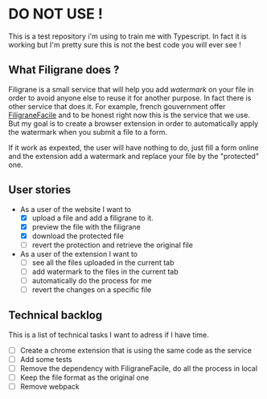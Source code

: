 # DO NOT USE !

This is a test repository i'm using to train me with Typescript. In fact it is working but I'm pretty sure this is not the best code you will ever see !

## What Filigrane does ?

Filigrane is a small service that will help you add _watermark_ on your file in order to avoid anyone else to reuse it for another purpose. In fact there is other service that does it. For example, french gouvernment offer [FiligraneFacile](https://filigrane.beta.gouv.fr/) and to be honest right now this is the service that we use. But my goal is to create a browser extension in order to automatically apply the watermark when you submit a file to a form.

If it work as expexted, the user will have nothing to do, just fill a form online and the extension add a watermark and replace your file by the "protected" one.

## User stories

- As a user of the website I want to
  - [x] upload a file and add a filigrane to it.
  - [x] preview the file with the filigrane
  - [x] download the protected file
  - [ ] revert the protection and retrieve the original file
- As a user of the extension I want to
  - [ ] see all the files uploaded in the current tab
  - [ ] add watermark to the files in the current tab
  - [ ] automatically do the process for me
  - [ ] revert the changes on a specific file

## Technical backlog

This is a list of technical tasks I want to adress if I have time.

- [ ] Create a chrome extension that is using the same code as the service
- [ ] Add some tests
- [ ] Remove the dependency with FiligraneFacile, do all the process in local
- [ ] Keep the file format as the original one
- [ ] Remove webpack
